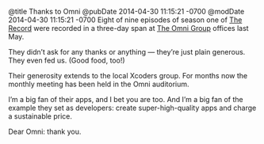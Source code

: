 @title Thanks to Omni
@pubDate 2014-04-30 11:15:21 -0700
@modDate 2014-04-30 11:15:21 -0700
Eight of nine episodes of season one of [The Record](http://therecord.co/) were recorded in a three-day span at [The Omni Group](http://www.omnigroup.com/) offices last May.

They didn’t ask for any thanks or anything — they’re just plain generous. They even fed us. (Good food, too!)

Their generosity extends to the local Xcoders group. For months now the monthly meeting has been held in the Omni auditorium.

I’m a big fan of their apps, and I bet you are too. And I’m a big fan of the example they set as developers: create super-high-quality apps and charge a sustainable price.

Dear Omni: thank you.
